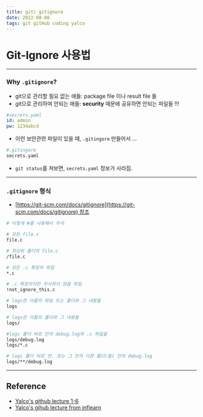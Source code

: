 ```yaml
---
title: git) gitignore
date: 2022-08-08
tags: git gitHub coding yalco
---
```


# Git-Ignore 사용법

---
### Why `.gitignore`?
- git으로 관리할 필요 없는 애들: package file 이나 result file 들
- git으로 관리하며 안되는 애들: **security** 때문에 공유하면 안되는 파일들 !!!
```YAML
#secrets.yaml
id: admin
pw: 1234abcd
```
- 이런 보안관련 파일이 있을 때, `.gitingore` 만들어서 ...
```zsh
#.gitingore
secrets.yaml
```
- `git status`를 쳐보면, `secrets.yaml` 정보가 사라짐.

---
### `.gitignore` 형식
- [https://git-scm.com/docs/gitignore](https://git-scm.com/docs/gitignore) 참조

```zsh
# 이렇게 #를 사용해서 주석 

# 모든 file.c 
file.c 

# 최상위 폴더의 file.c 
/file.c 

# 모든 .c 확장자 파일 
*.c 

# .c 확장자지만 무시하지 않을 파일
!not_ignore_this.c 

# logs란 이름의 파일 또는 폴더와 그 내용들 
logs 

# logs란 이름의 폴더와 그 내용들 
logs/ 

#logs 폴더 바로 안의 debug.log와 .c 파일들 
logs/debug.log 
logs/*.c 

# logs 폴더 바로 안, 또는 그 안의 다른 폴더(들) 안의 debug.log 
logs/**/debug.log
```


---
## Reference

- [Yalco's github lecture 1-6](https://www.yalco.kr/@git-github/1-6/)
- [Yalco's gihub lecture from inflearn](https://www.inflearn.com/course/%EC%A0%9C%EB%8C%80%EB%A1%9C-%ED%8C%8C%EB%8A%94-%EA%B9%83/dashboard)